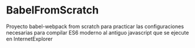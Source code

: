# BabelFromScratch
Proyecto babel-webpack from scratch para practicar las configuraciones necesarias para compilar ES6 moderno al antiguo javascript que se ejecute en InternetExplorer
